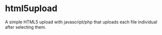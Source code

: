 html5upload
===========

A simple HTML5 upload with javascript/php that uploads each file individual after selecting them.